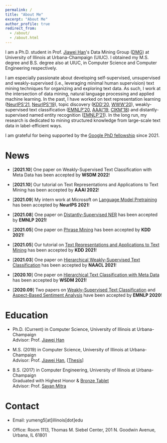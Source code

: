 ```yaml
---
permalink: /
title: "About Me"
excerpt: "About Me"
author_profile: true
redirect_from: 
  - /about/
  - /about.html
---
```


I am a Ph.D. student in Prof. [Jiawei Han](http://hanj.cs.illinois.edu/)'s Data Mining Group ([DMG](http://dm1.cs.uiuc.edu/)) at University of Illinois at Urbana-Champaign (UIUC). I obtained my M.S. degree and B.S. degree also at UIUC, in Computer Science and Computer Engineering respectively.

I am especially passionate about developing self-supervised, unsupervised and weakly-supervised (i.e., leveraging minimal human supervision) text mining techniques for organizing and exploring text data. As such, I work at the intersection of data mining, natural language processing and applied machine learning. In the past, I have worked on text representation learning ([NeurIPS'21](https://arxiv.org/abs/2102.08473), [NeurIPS'19](https://arxiv.org/abs/1911.01196)), topic discovery ([KDD'20](https://arxiv.org/abs/2007.09536), [WWW'20](https://arxiv.org/abs/1908.07162)), weakly-supervised text classification ([EMNLP'20](https://arxiv.org/abs/2010.07245), [AAAI'19](https://arxiv.org/abs/1812.11270), [CIKM'18](https://arxiv.org/abs/1809.01478)) and distantly-supervised named entity recognition ([EMNLP'21](https://arxiv.org/abs/2109.05003)). In the long run, my research is dedicated to mining structured knowledge from large-scale text data in label-efficient ways. 

I am grateful for being supported by the [Google PhD fellowship](https://research.google/outreach/phd-fellowship/recipients/?category=2021) since 2021.

News
======
* \[**2021.10**\] One paper on Weakly-Supervised Text Classification with Meta Data has been accepted by **WSDM 2022**!

* \[**2021.10**\] Our tutorial on Text Representations and Applications to Text Mining has been accepted by **AAAI 2022**!

* \[**2021.09**\] My intern work at Microsoft on [Language Model Pretraining](https://arxiv.org/abs/2102.08473) has been accepted by **NeurIPS 2021**!

* \[**2021.08**\] One paper on [Distantly-Supervised NER](https://arxiv.org/abs/2109.05003) has been accepted by **EMNLP 2021**!

* \[**2021.05**\] One paper on [Phrase Mining](https://arxiv.org/abs/2105.14078) has been accepted by **KDD 2021**!

* \[**2021.05**\] Our tutorial on [Text Representations and Applications to Text Mining](https://yumeng5.github.io/kdd21-tutorial/) has been accepted by **KDD 2021**!

* \[**2021.03**\] One paper on [Hierarchical Weakly-Supervised Text Classification](https://aclanthology.org/2021.naacl-main.335/) has been accepted by **NAACL 2021**!

* \[**2020.10**\] One paper on [Hierarchical Text Classification with Meta Data](https://arxiv.org/abs/2010.13556) has been accepted by **WSDM 2021**!

* \[**2020.09**\] Two papers on [Weakly-Supervised Text Classification](https://arxiv.org/abs/2010.07245) and [Aspect-Based Sentiment Analysis](https://arxiv.org/abs/2010.06705) have been accepted by **EMNLP 2020**!


Education
======
* Ph.D. (Current) in Computer Science, University of Illinois at Urbana-Champaign  
Advisor: Prof. [Jiawei Han](http://hanj.cs.illinois.edu/)

* M.S. (2019) in Computer Science, University of Illinois at Urbana-Champaign  
Advisor: Prof. [Jiawei Han](http://hanj.cs.illinois.edu/), \[[Thesis](https://www.ideals.illinois.edu/handle/2142/104867)\]

* B.S. (2017) in Computer Engineering, University of Illinois at Urbana-Champaign  
Graduated with Highest Honor & [Bronze Tablet](https://digital.library.illinois.edu/items/592ebe50-1be8-0136-4cfa-0050569601ca-5#?c=0&m=0&s=0&cv=0&r=0&xywh=-3461%2C0%2C12837%2C5932)  
Advisor: Prof. [Sayan Mitra](http://mitras.ece.illinois.edu/)

Contact
======
* Email: yumeng5\[at\]illinois\[dot\]edu

* Office: Room 1113, Thomas M. Siebel Center, 201 N. Goodwin Avenue, Urbana, IL 61801
